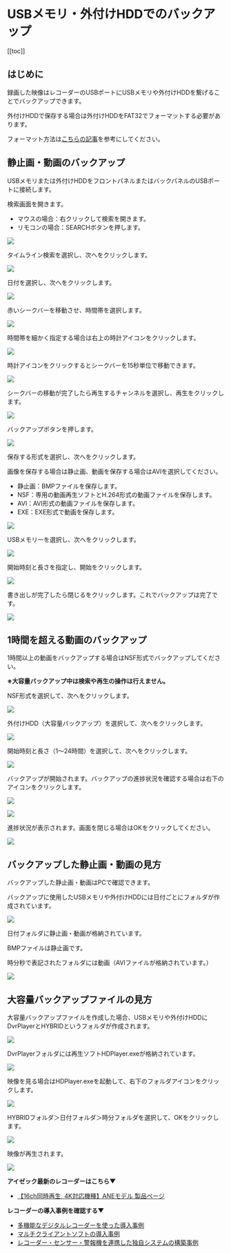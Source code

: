 # USBメモリ・外付けHDDでのバックアップ

[[toc]]

## はじめに

録画した映像はレコーダーのUSBポートにUSBメモリや外付けHDDを繋げることでバックアップできます。

外付けHDDで保存する場合は外付けHDDをFAT32でフォーマットする必要があります。

フォーマット方法は[こちらの記事](./backup02-hdd.html)を参考にしてください。

## 静止画・動画のバックアップ

USBメモリまたは外付けHDDをフロントパネルまたはバックパネルのUSBポートに接続します。

検索画面を開きます。

- マウスの場合：右クリックして検索を開きます。
- リモコンの場合：SEARCHボタンを押します。

![](./images/backup-usb/001.jpg)

タイムライン検索を選択し、次へをクリックします。

![](./images/backup-usb/002.jpg)

日付を選択し、次へをクリックします。

![](./images/backup-usb/003.jpg)

赤いシークバーを移動させ、時間帯を選択します。

![](./images/backup-usb/004.jpg)


時間帯を細かく指定する場合は右上の時計アイコンをクリックします。

![](./images/backup-usb/005.jpg)

時計アイコンをクリックするとシークバーを15秒単位で移動できます。

![](./images/backup-usb/006.jpg)


シークバーの移動が完了したら再生するチャンネルを選択し、再生をクリックします。

![](./images/backup-usb/007.jpg)

バックアップボタンを押します。

![](./images/backup-usb/008.jpg)

保存する形式を選択し、次へをクリックします。

画像を保存する場合は静止画、動画を保存する場合はAVIを選択してください。

- 静止画：BMPファイルを保存します。
- NSF：専用の動画再生ソフトとH.264形式の動画ファイルを保存します。
- AVI：AVI形式の動画ファイルを保存します。
- EXE：EXE形式で動画を保存します。

![](./images/backup-usb/009.jpg)

USBメモリーを選択し、次へをクリックします。

![](./images/backup-usb/010.jpg)


開始時刻と長さを指定し、開始をクリックします。

![](./images/backup-usb/011.jpg)


書き出しが完了したら閉じるをクリックします。これでバックアップは完了です。

![](./images/backup-usb/012.jpg)

## 1時間を超える動画のバックアップ

1時間以上の動画をバックアップする場合はNSF形式でバックアップしてください。

**※大容量バックアップ中は検索や再生の操作は行えません。**

NSF形式を選択して、次へをクリックします。

![](./images/backup-usb/013.jpg)

外付けHDD（大容量バックアップ）を選択して、次へをクリックします。

![](./images/backup-usb/014.jpg)

開始時刻と長さ（1～24時間）を選択して、次へをクリックします。

![](./images/backup-usb/015.jpg)

バックアップが開始されます。バックアップの進捗状況を確認する場合は右下のアイコンをクリックします。

![](./images/backup-usb/016.jpg)

![](./images/backup-usb/017.jpg)

進捗状況が表示されます。画面を閉じる場合はOKをクリックしてください。

![](./images/backup-usb/018.jpg)

## バックアップした静止画・動画の見方

バックアップした静止画・動画はPCで確認できます。

バックアップに使用したUSBメモリや外付けHDDには日付ごとにフォルダが作成されています。

![](./images/backup-usb/019.jpg)

日付フォルダに静止画・動画が格納されています。

BMPファイルは静止画です。

時分秒で表記されたフォルダには動画（AVIファイルが格納されています。）

![](./images/backup-usb/020.jpg)

## 大容量バックアップファイルの見方

大容量バックアップファイルを作成した場合、USBメモリや外付けHDDにDvrPlayerとHYBRIDというフォルダが作成されます。

![](./images/backup-usb/021.jpg)

DvrPlayerフォルダには再生ソフトHDPlayer.exeが格納されています。

![](./images/backup-usb/022.jpg)

映像を見る場合はHDPlayer.exeを起動して、右下のフォルダアイコンをクリックします。

![](./images/backup-usb/023.jpg)

HYBRIDフォルダ＞日付フォルダ＞時分フォルダを選択して、OKをクリックします。

![](./images/backup-usb/024.jpg)

映像が再生されます。

![](./images/backup-usb/025.jpg)


**アイゼック最新のレコーダーはこちら▼**
- [【16ch同時再生, 4K対応機種】ANEモデル 製品ページ](https://isecj.jp/recorder/recorder-ane)

**レコーダーの導入事例を確認する▼**
- [多機能なデジタルレコーダーを使った導入事例](https://isecj.jp/case/security-enhancement)
- [マルチクライアントソフトの導入事例](https://isecj.jp/case/netcafe-camera)
- [レコーダー・センサー・警報機を連携した独自システムの構築事例](https://isecj.jp/case/system-design)
